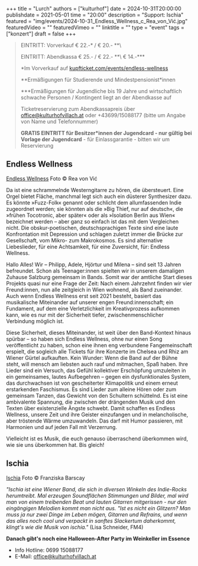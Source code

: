 +++
title = "Lurch"
authors = ["kulturhof"]
date = 2024-10-31T20:00:00
publishdate = 2021-05-01
time = "20:00"
description = "Support: Ischia"
featured = "img/events/2024-10-31_Endless_Wellness_c_Rea_von_Vić.jpg"
featuredVideo = ""
featuredVimeo = ""
linktitle = ""
type = "event"
tags = ["konzert"]
draft = false
+++

> EINTRITT: Vorverkauf € 22.-\* / € 20.- *\*\
> 
> EINTRITT: Abendkassa € 25.- / € 22.- *\*\ € 14.-\*\*\*
>
> \*Im Vorverkauf auf [kupfticket.com/events/endless-wellness](https://kupfticket.com/events/endless-wellness)
>
> \*\*Ermäßigungen für Studierende und Mindestpensionist\*innen
> 
> \*\*\*Ermäßigungen für Jugendliche bis 19 Jahre und wirtschaftlich schwache Personen / Kontingent liegt an der Abendkasse auf
>
> Ticketreservierung zum Abendkassapreis über office@kulturhofvillach.at oder +43699/15088177 (bitte um Angabe von Name und Telefonnummer) 
>
> **GRATIS EINTRITT für Besitzer\*innen der Jugendcard - nur gültig bei Vorlage der Jugendcard** - für Einlassgarantie - bitten wir um Reservierung

## Endless Wellness

[Endless Wellness](/img/events/2024-10-31_Endless_Wellness_c_Rea_von_Vić.jpg)
Foto © Rea von Vić

Da ist eine schrammelnde Westerngitarre zu hören, die übersteuert. Eine Orgel bietet Fläche, manchmal legt sich auch ein düsterer Synthesizer dazu. Es könnte »Fuzz-Folk« genannt oder schlicht dem allumfassenden Indie zugeordnet werden; sie könnten als die »Big Thief, nur auf deutsch«, die »frühen Tocotronic, aber später« oder als »Isolation Berlin aus Wien« bezeichnet werden – aber ganz so einfach ist das mit dem Vergleichen nicht. Die obskur-poetischen, deutschsprachigen Texte sind eine laute Konfrontation mit Depression und schlagen zuletzt immer die Brücke zur Gesellschaft, vom Mikro- zum Makrokosmos. Es sind alternative Liebeslieder, für eine Achtsamkeit, für eine Zuversicht, für: Endless Wellness.

Hallo Alles! Wir – Philipp, Adele, Hjörtur und Milena – sind seit 13 Jahren befreundet. Schon als Teenager:innen spielten wir in unserem damaligen Zuhause Salzburg gemeinsam in Bands. Somit war der amtliche Start dieses Projekts quasi nur eine Frage der Zeit: Nach einem Jahrzehnt finden wir vier Freund:innen, nun alle zeitgleich in Wien wohnend, als Band zueinander. Auch wenn Endless Well­ness erst seit 2021 besteht, basiert das musikalische Miteinander auf unserer engen Freund:innenschaft; ein Fundament, auf dem eine Verletzlichkeit im Kreativprozess aufkommen kann, wie es nur mit der Sicherheit tiefer, zwischenmenschlicher Verbindung möglich ist. 

Diese Sicherheit, dieses Miteinander, ist weit über den Band-Kontext hinaus spürbar – so haben sich Endless Wellness, ohne nur einen Song veröffentlicht zu haben, schon eine ihnen eng verbundene Fangemeinschaft erspielt, die sogleich alle Tickets für ihre Konzerte im Chelsea und Rhiz am Wiener Gürtel aufkauften. Kein Wunder: Wenn die Band auf der Bühne steht, will mensch am liebsten auch rauf und mitmachen, Spaß haben. Ihre Lieder sind ein Versuch, das Gefühl kollektiver Erschöpfung umzuleiten in ein gemeinsames, lautes Aufbegehren – gegen ein dysfunktionales System, das durchwachsen ist von gescheiterter Klimapolitik und einem erneut erstarkenden Faschismus. Es sind Lieder zum alleine Hören oder zum gemeinsam Tanzen, das Gewicht von den Schultern schüttelnd. Es ist eine ambivalente Spannung, die zwischen der drängenden Musik und den Texten über existenzielle Ängste schwebt. Damit schaffen es Endless Wellness, unsere Zeit und ihre Geister einzufangen und in melancholische, aber tröstende Wärme umzuwandeln. Das darf mit Humor passieren, mit Harmonien und auf jeden Fall mit Verzerrung.

Vielleicht ist es Musik, die euch genauso überraschend überkommen wird, wie sie uns überkommen hat. Bis gleich!

## Ischia

[Ischia](/img/events/2024-10-31_ischia_c_Franziska_Barcsay..jpg)
Foto © Franziska Barscay

*"Ischia ist eine Wiener Band, die sich in diversen Winkeln des Indie-Rocks herumtreibt. Mal erzeugen Soundflächen Stimmungen und Bilder, mal wird man von einem treibenden Beat und lauten Gitarren mitgerissen - nur den eingängigen Melodien kommt man nicht aus. "Ist es nicht ein Glitzern? Man muss ja nur zwei Dinge im Leben mögen, Gitarren und Refrains, und wenn das alles noch cool und verpackt in sanftes Slackertum daherkommt, klingt's wie die Musik von ischia."* (Lisa Schneider, FM4)



**Danach gibt's noch eine Halloween-After Party im Weinkeller im Essence**

- Info Hotline: 0699 15088177 
- E-Mail: office@kulturhofvillach.at
